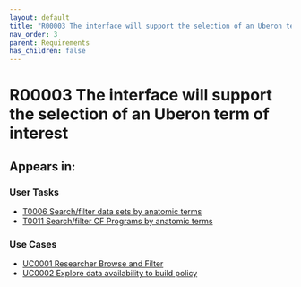 ```yaml
---
layout: default
title: "R00003 The interface will support the selection of an Uberon term of interest &#x2705; "
nav_order: 3
parent: Requirements
has_children: false
---
```

# R00003 The interface will support the selection of an Uberon term of interest

## Appears in:


### User Tasks

-   [T0006 Search/filter data sets by anatomic terms](../user-tasks/t0006-searchfilter-data-sets-by-anatomic-terms.md)
-   [T0011 Search/filter CF Programs by anatomic terms](../user-tasks/t0011-searchfilter-common-fund-programs-by-anatomic-terms.md)


### Use Cases

-   [UC0001 Researcher Browse and Filter](../use-cases/uc0001-researcher-browse-and-filter.md)
-   [UC0002 Explore data availability to build policy](../use-cases/uc0002-explore-data-availability-to-build-policy.md)
